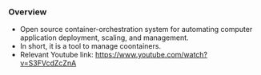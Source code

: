 ### Overview

* Open source container-orchestration system for automating computer application deployment, scaling, and management.
* In short, it is a tool to manage coontainers.
* Relevant Youtube link: https://www.youtube.com/watch?v=S3FVcdZcZnA
